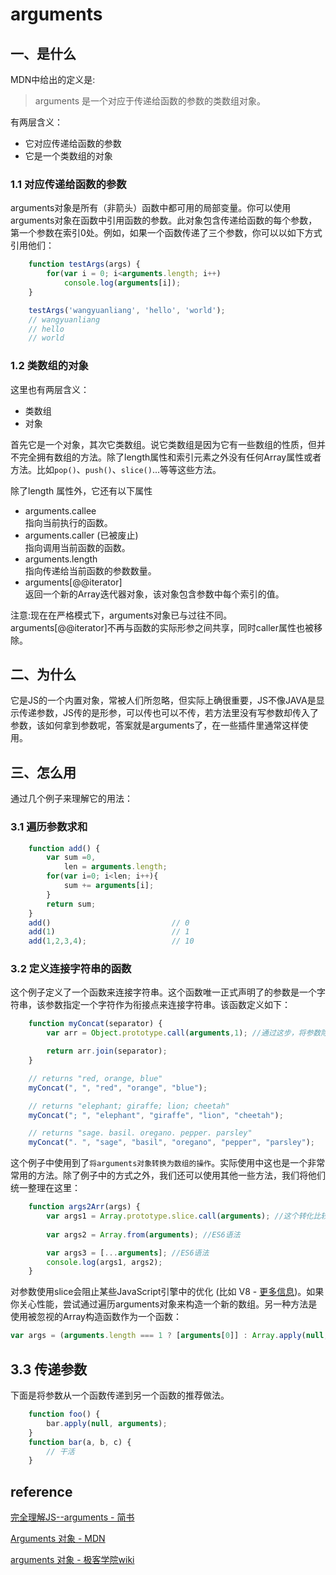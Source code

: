 # arguments

## 一、是什么

MDN中给出的定义是:

> arguments 是一个对应于传递给函数的参数的类数组对象。

有两层含义：
 - 它对应传递给函数的参数
 - 它是一个类数组的对象

### 1.1 对应传递给函数的参数

arguments对象是所有（非箭头）函数中都可用的局部变量。你可以使用arguments对象在函数中引用函数的参数。此对象包含传递给函数的每个参数，第一个参数在索引0处。例如，如果一个函数传递了三个参数，你可以以如下方式引用他们：

```js
    function testArgs(args) {
        for(var i = 0; i<arguments.length; i++)
            console.log(arguments[i]); 
    }

    testArgs('wangyuanliang', 'hello', 'world');
    // wangyuanliang
    // hello
    // world
```

### 1.2 类数组的对象

这里也有两层含义：

 - 类数组
 - 对象

首先它是一个对象，其次它类数组。说它类数组是因为它有一些数组的性质，但并不完全拥有数组的方法。除了length属性和索引元素之外没有任何Array属性或者方法。比如`pop()`、`push()`、`slice()`...等等这些方法。

除了length 属性外，它还有以下属性

 - arguments.callee  
  指向当前执行的函数。
 - arguments.caller (已被废止)  
  指向调用当前函数的函数。
 - arguments.length  
  指向传递给当前函数的参数数量。  
 - arguments[@@iterator]  
  返回一个新的Array迭代器对象，该对象包含参数中每个索引的值。

注意:现在在严格模式下，arguments对象已与过往不同。arguments[@@iterator]不再与函数的实际形参之间共享，同时caller属性也被移除。

## 二、为什么

它是JS的一个内置对象，常被人们所忽略，但实际上确很重要，JS不像JAVA是显示传递参数，JS传的是形参，可以传也可以不传，若方法里没有写参数却传入了参数，该如何拿到参数呢，答案就是arguments了，在一些插件里通常这样使用。

## 三、怎么用

通过几个例子来理解它的用法：

### 3.1 遍历参数求和

```js
    function add() {
        var sum =0,
            len = arguments.length;
        for(var i=0; i<len; i++){
            sum += arguments[i];
        }
        return sum;
    }
    add()                           // 0
    add(1)                          // 1
    add(1,2,3,4);                   // 10
```
### 3.2 定义连接字符串的函数

这个例子定义了一个函数来连接字符串。这个函数唯一正式声明了的参数是一个字符串，该参数指定一个字符作为衔接点来连接字符串。该函数定义如下：

```js
    function myConcat(separator) {
        var arr = Object.prototype.call(arguments,1); //通过这步，将参数除第一个元素外的其他元素转为数组，并存在arr中

        return arr.join(separator);
    }

    // returns "red, orange, blue"
    myConcat(", ", "red", "orange", "blue");

    // returns "elephant; giraffe; lion; cheetah"
    myConcat("; ", "elephant", "giraffe", "lion", "cheetah");

    // returns "sage. basil. oregano. pepper. parsley"
    myConcat(". ", "sage", "basil", "oregano", "pepper", "parsley");
```
这个例子中使用到了`将arguments对象转换为数组的操作`。实际使用中这也是一个非常常用的方法。除了例子中的方式之外，我们还可以使用其他一些方法，我们将他们统一整理在这里：

```js
    function args2Arr(args) {
        var args1 = Array.prototype.slice.call(arguments); //这个转化比较慢，在性能不好的代码中不推荐这种做法。
        
        var args2 = Array.from(arguments); //ES6语法

        var args3 = [...arguments]; //ES6语法
        console.log(args1, args2);
    }
```
对参数使用slice会阻止某些JavaScript引擎中的优化 (比如 V8 - [更多信息](https://github.com/petkaantonov/bluebird/wiki/Optimization-killers#3-managing-arguments))。如果你关心性能，尝试通过遍历arguments对象来构造一个新的数组。另一种方法是使用被忽视的Array构造函数作为一个函数：

```js
var args = (arguments.length === 1 ? [arguments[0]] : Array.apply(null, arguments));
```

## 3.3 传递参数

下面是将参数从一个函数传递到另一个函数的推荐做法。

``` js
    function foo() {
        bar.apply(null, arguments);
    }
    function bar(a, b, c) {
        // 干活
    }
```

## reference

[完全理解JS--arguments - 简书](https://www.jianshu.com/p/e6bfa4bdf718)

[Arguments 对象 - MDN](https://developer.mozilla.org/zh-CN/docs/Web/JavaScript/Reference/Functions/arguments)

[arguments 对象 - 极客学院wiki](https://wiki.jikexueyuan.com/project/javascript-garden/function/arguments.html)